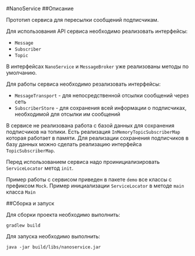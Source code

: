 #NanoService
##Описание

Прототип сервиса для пересылки сообщений подписчикам.

Для использования API сервиса необходимо реализовать интерфейсы:
* `Message`
* `Subscriber`
* `Topic`

В интерфейсах `NanoService` и `MessageBroker` уже реализованы методы по умолчанию.

Для работы сервиса необходимо резализовать интерфейсы:
* `MessageTransport` - для непосредственной отсылки сообщений через сеть
* `SubscriberStore` - для сохранения всей информации о подписчиках, необходимой для отсылки им сообщений

В сервисе не реализована работа с базой данных для сохранения подписчиков на топики. Есть реализация 
`InMemoryTopicSubscriberMap` которая работает в памяти. Для реализации сохранения подписчиков в базу данных
можно сделать реализацию интерфейса `TopicSubscriberMap`.

Перед использованием сервиса надо проинициализировать `ServiceLocator` метод `init`.

Пример работы с сервисом приведен в пакете `demo` все классы с префиксом `Mock`. Пример инициализации `ServiceLocator` 
в методе `main` класса `Main`

##Сборка и запуск

Для сборки проекта необходимо выполнить:

`gradlew build`

Для запуска необходимо выполнить:

`java -jar build/libs/nanoservice.jar`